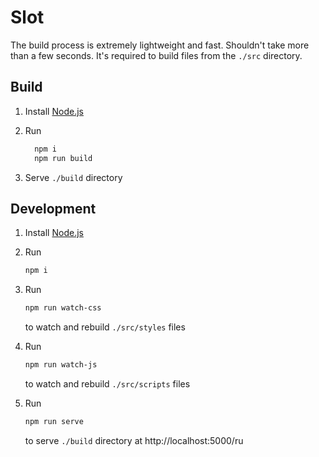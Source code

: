 # Slot

The build process is extremely lightweight and fast. Shouldn't take more than a few seconds. It's required to build files from the `./src` directory.

## Build

1. Install [Node.js](https://nodejs.org/)

2. Run
    ```sh
      npm i
      npm run build
    ```

3. Serve `./build` directory


## Development
1. Install [Node.js](https://nodejs.org/)
2. Run
    ```sh
    npm i
    ```

3. Run
    ```sh
    npm run watch-css
    ```
    to watch and rebuild `./src/styles` files

4. Run
    ```sh
    npm run watch-js
    ```
    to watch and rebuild `./src/scripts` files

5. Run
    ```sh
    npm run serve
    ```
    to serve `./build` directory at http://localhost:5000/ru

